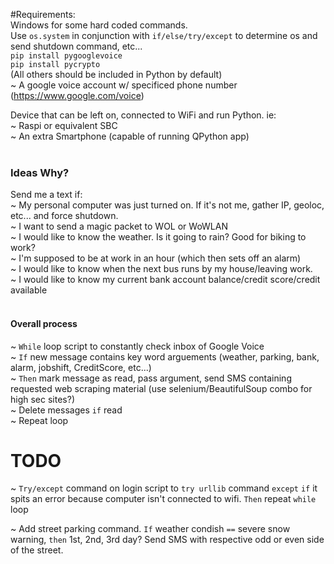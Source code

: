 #Requirements:<br>
Windows for some hard coded commands.<br>
  Use `os.system` in conjunction with `if/else/try/except` to determine os and send shutdown command, etc...<br>
`pip install pygooglevoice`<br>
`pip install pycrypto`<br>
(All others should be included in Python by default)<br>
~ A google voice account w/ specificed phone number (https://www.google.com/voice)<br>

Device that can be left on, connected to WiFi and run Python. ie:<br>
~ Raspi or equivalent SBC<br>
~ An extra Smartphone (capable of running QPython app)<br>
<br>
### Ideas Why?<br>
Send me a text if:<br>
~ My personal computer was just turned on. If it's not me, gather IP, geoloc, etc... and force shutdown.<br>
~ I want to send a magic packet to WOL or WoWLAN<br>
~ I would like to know the weather. Is it going to rain? Good for biking to work?<br>
~ I'm supposed to be at work in an hour (which then sets off an alarm)<br>
~ I would like to know when the next bus runs by my house/leaving work.<br>
~ I would like to know my current bank account balance/credit score/credit available<br>
<br>
#### Overall process<br>

~ `While` loop script to constantly check inbox of Google Voice <br>
~ `If` new message contains key word arguements (weather, parking, bank, alarm, jobshift, CreditScore, etc...) <br>
~ `Then` mark message as read, pass argument, send SMS containing requested web scraping material (use selenium/BeautifulSoup combo for high sec sites?)<br>
~ Delete messages `if` read<br>
~ Repeat loop <br>

# TODO
~ `Try/except` command on login script to `try urllib` command `except` `if` it spits an error because computer isn't connected to wifi. `Then` repeat `while` loop

~ Add street parking command. `If` weather condish `==` severe snow warning, `then` 1st, 2nd, 3rd day? Send SMS with respective odd or even side of the street.
